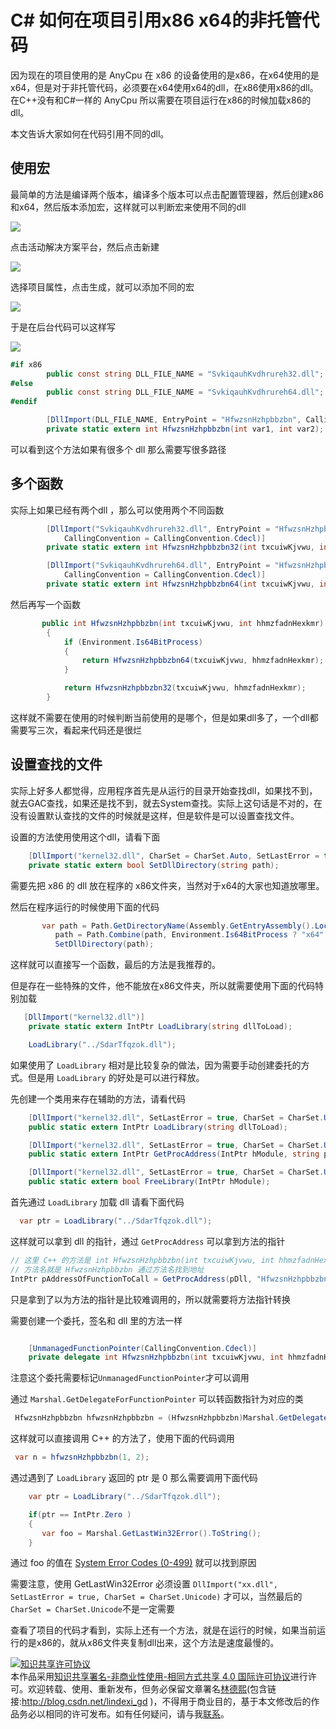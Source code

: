 # C# 如何在项目引用x86 x64的非托管代码

因为现在的项目使用的是 AnyCpu 在 x86 的设备使用的是x86，在x64使用的是x64，但是对于非托管代码，必须要在x64使用x64的dll，在x86使用x86的dll。在C++没有和C#一样的 AnyCpu 所以需要在项目运行在x86的时候加载x86的dll。

本文告诉大家如何在代码引用不同的dll。

<!--more-->
<!-- CreateTime:2019/8/30 8:53:52 -->


<div id="toc"></div>

## 使用宏

最简单的方法是编译两个版本，编译多个版本可以点击配置管理器，然后创建x86和x64，然后版本添加宏，这样就可以判断宏来使用不同的dll

![](http://cdn.lindexi.site/34fdad35-5dfe-a75b-2b4b-8c5e313038e2%2F201833204844.jpg)

点击活动解决方案平台，然后点击新建

![](http://cdn.lindexi.site/34fdad35-5dfe-a75b-2b4b-8c5e313038e2%2F201833205351.jpg)

选择项目属性，点击生成，就可以添加不同的宏

![](http://cdn.lindexi.site/34fdad35-5dfe-a75b-2b4b-8c5e313038e2%2F20183320561.jpg)

于是在后台代码可以这样写

![](http://cdn.lindexi.site/34fdad35-5dfe-a75b-2b4b-8c5e313038e2%2F201833205742.jpg)

```csharp
#if x86
        public const string DLL_FILE_NAME = "SvkiqauhKvdhrureh32.dll";
#else
        public const string DLL_FILE_NAME = "SvkiqauhKvdhrureh64.dll";
#endif

        [DllImport(DLL_FILE_NAME, EntryPoint = "HfwzsnHzhpbbzbn", CallingConvention = CallingConvention.Cdecl)]
        private static extern int HfwzsnHzhpbbzbn(int var1, int var2);

```

可以看到这个方法如果有很多个 dll 那么需要写很多路径

## 多个函数

实际上如果已经有两个dll ，那么可以使用两个不同函数

```csharp
        [DllImport("SvkiqauhKvdhrureh32.dll", EntryPoint = "HfwzsnHzhpbbzbn",
            CallingConvention = CallingConvention.Cdecl)]
        private static extern int HfwzsnHzhpbbzbn32(int txcuiwKjvwu, int hhmzfadnHexkmr);

        [DllImport("SvkiqauhKvdhrureh64.dll", EntryPoint = "HfwzsnHzhpbbzbn",
            CallingConvention = CallingConvention.Cdecl)]
        private static extern int HfwzsnHzhpbbzbn64(int txcuiwKjvwu, int hhmzfadnHexkmr);
```

然后再写一个函数

```csharp
       public int HfwzsnHzhpbbzbn(int txcuiwKjvwu, int hhmzfadnHexkmr)
        {
            if (Environment.Is64BitProcess)
            {
                return HfwzsnHzhpbbzbn64(txcuiwKjvwu, hhmzfadnHexkmr);
            }

            return HfwzsnHzhpbbzbn32(txcuiwKjvwu, hhmzfadnHexkmr);
        }
```

这样就不需要在使用的时候判断当前使用的是哪个，但是如果dll多了，一个dll都需要写三次，看起来代码还是很烂

## 设置查找的文件

实际上好多人都觉得，应用程序首先是从运行的目录开始查找dll，如果找不到，就去GAC查找，如果还是找不到，就去System查找。实际上这句话是不对的，在没有设置默认查找的文件的时候就是这样，但是软件是可以设置查找文件。

设置的方法使用使用这个dll，请看下面

```csharp
    [DllImport("kernel32.dll", CharSet = CharSet.Auto, SetLastError = true)]
    private static extern bool SetDllDirectory(string path);
```

需要先把 x86 的 dll 放在程序的 x86文件夹，当然对于x64的大家也知道放哪里。

然后在程序运行的时候使用下面的代码

```csharp
       var path = Path.GetDirectoryName(Assembly.GetEntryAssembly().Location);
          path = Path.Combine(path, Environment.Is64BitProcess ? "x64" : "x86");
          SetDllDirectory(path);
```

这样就可以直接写一个函数，最后的方法是我推荐的。

但是存在一些特殊的文件，他不能放在x86文件夹，所以就需要使用下面的代码特别加载

```csharp
   [DllImport("kernel32.dll")]
    private static extern IntPtr LoadLibrary(string dllToLoad);

    LoadLibrary("../SdarTfqzok.dll");
```

如果使用了 `LoadLibrary` 相对是比较复杂的做法，因为需要手动创建委托的方式。但是用  `LoadLibrary` 的好处是可以进行释放。

先创建一个类用来存在辅助的方法，请看代码

```csharp
    [DllImport("kernel32.dll", SetLastError = true, CharSet = CharSet.Unicode)]
    public static extern IntPtr LoadLibrary(string dllToLoad);

    [DllImport("kernel32.dll", SetLastError = true, CharSet = CharSet.Unicode)]
    public static extern IntPtr GetProcAddress(IntPtr hModule, string procedureName);

    [DllImport("kernel32.dll", SetLastError = true, CharSet = CharSet.Unicode)]
    public static extern bool FreeLibrary(IntPtr hModule);
``` 

首先通过 `LoadLibrary` 加载 dll 请看下面代码

```csharp
  var ptr = LoadLibrary("../SdarTfqzok.dll");

```

这样就可以拿到 dll 的指针，通过 `GetProcAddress` 可以拿到方法的指针

```csharp
// 这里 C++ 的方法是 int HfwzsnHzhpbbzbn(int txcuiwKjvwu, int hhmzfadnHexkmr)
// 方法名就是 HfwzsnHzhpbbzbn 通过方法名找到地址
IntPtr pAddressOfFunctionToCall = GetProcAddress(pDll, "HfwzsnHzhpbbzbn32");
```

只是拿到了以为方法的指针是比较难调用的，所以就需要将方法指针转换

需要创建一个委托，签名和 dll 里的方法一样

```csharp

    [UnmanagedFunctionPointer(CallingConvention.Cdecl)]
    private delegate int HfwzsnHzhpbbzbn(int txcuiwKjvwu, int hhmzfadnHexkmr);

```

注意这个委托需要标记`UnmanagedFunctionPointer`才可以调用

通过 `Marshal.GetDelegateForFunctionPointer` 可以转函数指针为对应的类

```csharp
 HfwzsnHzhpbbzbn hfwzsnHzhpbbzbn = (HfwzsnHzhpbbzbn)Marshal.GetDelegateForFunctionPointer(pAddressOfFunctionToCall, typeof(HfwzsnHzhpbbzbn));
```

这样就可以直接调用 C++ 的方法了，使用下面的代码调用

```csharp
 var n = hfwzsnHzhpbbzbn(1, 2);
```

遇过遇到了 `LoadLibrary` 返回的 ptr 是 0 那么需要调用下面代码

```csharp
    var ptr = LoadLibrary("../SdarTfqzok.dll");

    if(ptr == IntPtr.Zero )
    {
       var foo = Marshal.GetLastWin32Error().ToString();
    }
```

通过 foo 的值在 [System Error Codes (0-499)](https://docs.microsoft.com/en-us/windows/desktop/debug/system-error-codes--0-499- ) 就可以找到原因

需要注意，使用 GetLastWin32Error 必须设置 `DllImport("xx.dll", SetLastError = true, CharSet = CharSet.Unicode)` 才可以，当然最后的`CharSet = CharSet.Unicode`不是一定需要

查看了项目的代码才看到，实际上还有一个方法，就是在运行的时候，如果当前运行的是x86的，就从x86文件夹复制dll出来，这个方法是速度最慢的。

<a rel="license" href="http://creativecommons.org/licenses/by-nc-sa/4.0/"><img alt="知识共享许可协议" style="border-width:0" src="https://licensebuttons.net/l/by-nc-sa/4.0/88x31.png" /></a><br />本作品采用<a rel="license" href="http://creativecommons.org/licenses/by-nc-sa/4.0/">知识共享署名-非商业性使用-相同方式共享 4.0 国际许可协议</a>进行许可。欢迎转载、使用、重新发布，但务必保留文章署名[林德熙](http://blog.csdn.net/lindexi_gd)(包含链接:http://blog.csdn.net/lindexi_gd )，不得用于商业目的，基于本文修改后的作品务必以相同的许可发布。如有任何疑问，请与我[联系](mailto:lindexi_gd@163.com)。

